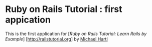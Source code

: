 # Ruby on Rails Tutorial : first appication

This is the first application for
[*Ruby on Rails Tutorial: Learn Rails by Example*]
[http://railstutorial.org]
by [Michael Hartl](http://michalehartl.com/)